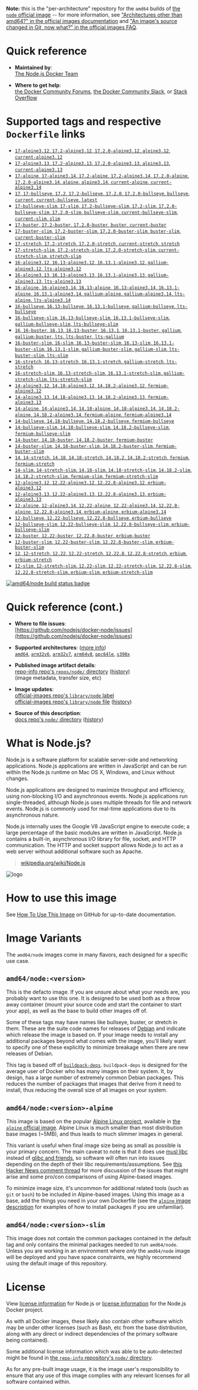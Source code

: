 <!--

********************************************************************************

WARNING:

    DO NOT EDIT "node/README.md"

    IT IS AUTO-GENERATED

    (from the other files in "node/" combined with a set of templates)

********************************************************************************

-->

**Note:** this is the "per-architecture" repository for the `amd64` builds of [the `node` official image](https://hub.docker.com/_/node) -- for more information, see ["Architectures other than amd64?" in the official images documentation](https://github.com/docker-library/official-images#architectures-other-than-amd64) and ["An image's source changed in Git, now what?" in the official images FAQ](https://github.com/docker-library/faq#an-images-source-changed-in-git-now-what).

# Quick reference

-	**Maintained by**:  
	[The Node.js Docker Team](https://github.com/nodejs/docker-node)

-	**Where to get help**:  
	[the Docker Community Forums](https://forums.docker.com/), [the Docker Community Slack](https://dockr.ly/slack), or [Stack Overflow](https://stackoverflow.com/search?tab=newest&q=docker)

# Supported tags and respective `Dockerfile` links

-	[`17-alpine3.12`, `17.2-alpine3.12`, `17.2.0-alpine3.12`, `alpine3.12`, `current-alpine3.12`](https://github.com/nodejs/docker-node/blob/b695e030ea98f272d843feb98ee1ab62943071b3/17/alpine3.12/Dockerfile)
-	[`17-alpine3.13`, `17.2-alpine3.13`, `17.2.0-alpine3.13`, `alpine3.13`, `current-alpine3.13`](https://github.com/nodejs/docker-node/blob/b695e030ea98f272d843feb98ee1ab62943071b3/17/alpine3.13/Dockerfile)
-	[`17-alpine`, `17-alpine3.14`, `17.2-alpine`, `17.2-alpine3.14`, `17.2.0-alpine`, `17.2.0-alpine3.14`, `alpine`, `alpine3.14`, `current-alpine`, `current-alpine3.14`](https://github.com/nodejs/docker-node/blob/b695e030ea98f272d843feb98ee1ab62943071b3/17/alpine3.14/Dockerfile)
-	[`17`, `17-bullseye`, `17.2`, `17.2-bullseye`, `17.2.0`, `17.2.0-bullseye`, `bullseye`, `current`, `current-bullseye`, `latest`](https://github.com/nodejs/docker-node/blob/b695e030ea98f272d843feb98ee1ab62943071b3/17/bullseye/Dockerfile)
-	[`17-bullseye-slim`, `17-slim`, `17.2-bullseye-slim`, `17.2-slim`, `17.2.0-bullseye-slim`, `17.2.0-slim`, `bullseye-slim`, `current-bullseye-slim`, `current-slim`, `slim`](https://github.com/nodejs/docker-node/blob/b695e030ea98f272d843feb98ee1ab62943071b3/17/bullseye-slim/Dockerfile)
-	[`17-buster`, `17.2-buster`, `17.2.0-buster`, `buster`, `current-buster`](https://github.com/nodejs/docker-node/blob/b695e030ea98f272d843feb98ee1ab62943071b3/17/buster/Dockerfile)
-	[`17-buster-slim`, `17.2-buster-slim`, `17.2.0-buster-slim`, `buster-slim`, `current-buster-slim`](https://github.com/nodejs/docker-node/blob/b695e030ea98f272d843feb98ee1ab62943071b3/17/buster-slim/Dockerfile)
-	[`17-stretch`, `17.2-stretch`, `17.2.0-stretch`, `current-stretch`, `stretch`](https://github.com/nodejs/docker-node/blob/b695e030ea98f272d843feb98ee1ab62943071b3/17/stretch/Dockerfile)
-	[`17-stretch-slim`, `17.2-stretch-slim`, `17.2.0-stretch-slim`, `current-stretch-slim`, `stretch-slim`](https://github.com/nodejs/docker-node/blob/b695e030ea98f272d843feb98ee1ab62943071b3/17/stretch-slim/Dockerfile)
-	[`16-alpine3.12`, `16.13-alpine3.12`, `16.13.1-alpine3.12`, `gallium-alpine3.12`, `lts-alpine3.12`](https://github.com/nodejs/docker-node/blob/6f740b0ca772e978b44c11d194f369e554c54a14/16/alpine3.12/Dockerfile)
-	[`16-alpine3.13`, `16.13-alpine3.13`, `16.13.1-alpine3.13`, `gallium-alpine3.13`, `lts-alpine3.13`](https://github.com/nodejs/docker-node/blob/6f740b0ca772e978b44c11d194f369e554c54a14/16/alpine3.13/Dockerfile)
-	[`16-alpine`, `16-alpine3.14`, `16.13-alpine`, `16.13-alpine3.14`, `16.13.1-alpine`, `16.13.1-alpine3.14`, `gallium-alpine`, `gallium-alpine3.14`, `lts-alpine`, `lts-alpine3.14`](https://github.com/nodejs/docker-node/blob/6f740b0ca772e978b44c11d194f369e554c54a14/16/alpine3.14/Dockerfile)
-	[`16-bullseye`, `16.13-bullseye`, `16.13.1-bullseye`, `gallium-bullseye`, `lts-bullseye`](https://github.com/nodejs/docker-node/blob/6f740b0ca772e978b44c11d194f369e554c54a14/16/bullseye/Dockerfile)
-	[`16-bullseye-slim`, `16.13-bullseye-slim`, `16.13.1-bullseye-slim`, `gallium-bullseye-slim`, `lts-bullseye-slim`](https://github.com/nodejs/docker-node/blob/6f740b0ca772e978b44c11d194f369e554c54a14/16/bullseye-slim/Dockerfile)
-	[`16`, `16-buster`, `16.13`, `16.13-buster`, `16.13.1`, `16.13.1-buster`, `gallium`, `gallium-buster`, `lts`, `lts-buster`, `lts-gallium`](https://github.com/nodejs/docker-node/blob/6f740b0ca772e978b44c11d194f369e554c54a14/16/buster/Dockerfile)
-	[`16-buster-slim`, `16-slim`, `16.13-buster-slim`, `16.13-slim`, `16.13.1-buster-slim`, `16.13.1-slim`, `gallium-buster-slim`, `gallium-slim`, `lts-buster-slim`, `lts-slim`](https://github.com/nodejs/docker-node/blob/6f740b0ca772e978b44c11d194f369e554c54a14/16/buster-slim/Dockerfile)
-	[`16-stretch`, `16.13-stretch`, `16.13.1-stretch`, `gallium-stretch`, `lts-stretch`](https://github.com/nodejs/docker-node/blob/6f740b0ca772e978b44c11d194f369e554c54a14/16/stretch/Dockerfile)
-	[`16-stretch-slim`, `16.13-stretch-slim`, `16.13.1-stretch-slim`, `gallium-stretch-slim`, `lts-stretch-slim`](https://github.com/nodejs/docker-node/blob/6f740b0ca772e978b44c11d194f369e554c54a14/16/stretch-slim/Dockerfile)
-	[`14-alpine3.12`, `14.18-alpine3.12`, `14.18.2-alpine3.12`, `fermium-alpine3.12`](https://github.com/nodejs/docker-node/blob/b695e030ea98f272d843feb98ee1ab62943071b3/14/alpine3.12/Dockerfile)
-	[`14-alpine3.13`, `14.18-alpine3.13`, `14.18.2-alpine3.13`, `fermium-alpine3.13`](https://github.com/nodejs/docker-node/blob/b695e030ea98f272d843feb98ee1ab62943071b3/14/alpine3.13/Dockerfile)
-	[`14-alpine`, `14-alpine3.14`, `14.18-alpine`, `14.18-alpine3.14`, `14.18.2-alpine`, `14.18.2-alpine3.14`, `fermium-alpine`, `fermium-alpine3.14`](https://github.com/nodejs/docker-node/blob/b695e030ea98f272d843feb98ee1ab62943071b3/14/alpine3.14/Dockerfile)
-	[`14-bullseye`, `14.18-bullseye`, `14.18.2-bullseye`, `fermium-bullseye`](https://github.com/nodejs/docker-node/blob/b695e030ea98f272d843feb98ee1ab62943071b3/14/bullseye/Dockerfile)
-	[`14-bullseye-slim`, `14.18-bullseye-slim`, `14.18.2-bullseye-slim`, `fermium-bullseye-slim`](https://github.com/nodejs/docker-node/blob/b695e030ea98f272d843feb98ee1ab62943071b3/14/bullseye-slim/Dockerfile)
-	[`14-buster`, `14.18-buster`, `14.18.2-buster`, `fermium-buster`](https://github.com/nodejs/docker-node/blob/b695e030ea98f272d843feb98ee1ab62943071b3/14/buster/Dockerfile)
-	[`14-buster-slim`, `14.18-buster-slim`, `14.18.2-buster-slim`, `fermium-buster-slim`](https://github.com/nodejs/docker-node/blob/b695e030ea98f272d843feb98ee1ab62943071b3/14/buster-slim/Dockerfile)
-	[`14`, `14-stretch`, `14.18`, `14.18-stretch`, `14.18.2`, `14.18.2-stretch`, `fermium`, `fermium-stretch`](https://github.com/nodejs/docker-node/blob/b695e030ea98f272d843feb98ee1ab62943071b3/14/stretch/Dockerfile)
-	[`14-slim`, `14-stretch-slim`, `14.18-slim`, `14.18-stretch-slim`, `14.18.2-slim`, `14.18.2-stretch-slim`, `fermium-slim`, `fermium-stretch-slim`](https://github.com/nodejs/docker-node/blob/b695e030ea98f272d843feb98ee1ab62943071b3/14/stretch-slim/Dockerfile)
-	[`12-alpine3.12`, `12.22-alpine3.12`, `12.22.8-alpine3.12`, `erbium-alpine3.12`](https://github.com/nodejs/docker-node/blob/6e8999e5e1170fc6a791f3e549adfaa405da396e/12/alpine3.12/Dockerfile)
-	[`12-alpine3.13`, `12.22-alpine3.13`, `12.22.8-alpine3.13`, `erbium-alpine3.13`](https://github.com/nodejs/docker-node/blob/6e8999e5e1170fc6a791f3e549adfaa405da396e/12/alpine3.13/Dockerfile)
-	[`12-alpine`, `12-alpine3.14`, `12.22-alpine`, `12.22-alpine3.14`, `12.22.8-alpine`, `12.22.8-alpine3.14`, `erbium-alpine`, `erbium-alpine3.14`](https://github.com/nodejs/docker-node/blob/6e8999e5e1170fc6a791f3e549adfaa405da396e/12/alpine3.14/Dockerfile)
-	[`12-bullseye`, `12.22-bullseye`, `12.22.8-bullseye`, `erbium-bullseye`](https://github.com/nodejs/docker-node/blob/6e8999e5e1170fc6a791f3e549adfaa405da396e/12/bullseye/Dockerfile)
-	[`12-bullseye-slim`, `12.22-bullseye-slim`, `12.22.8-bullseye-slim`, `erbium-bullseye-slim`](https://github.com/nodejs/docker-node/blob/6e8999e5e1170fc6a791f3e549adfaa405da396e/12/bullseye-slim/Dockerfile)
-	[`12-buster`, `12.22-buster`, `12.22.8-buster`, `erbium-buster`](https://github.com/nodejs/docker-node/blob/6e8999e5e1170fc6a791f3e549adfaa405da396e/12/buster/Dockerfile)
-	[`12-buster-slim`, `12.22-buster-slim`, `12.22.8-buster-slim`, `erbium-buster-slim`](https://github.com/nodejs/docker-node/blob/6e8999e5e1170fc6a791f3e549adfaa405da396e/12/buster-slim/Dockerfile)
-	[`12`, `12-stretch`, `12.22`, `12.22-stretch`, `12.22.8`, `12.22.8-stretch`, `erbium`, `erbium-stretch`](https://github.com/nodejs/docker-node/blob/6e8999e5e1170fc6a791f3e549adfaa405da396e/12/stretch/Dockerfile)
-	[`12-slim`, `12-stretch-slim`, `12.22-slim`, `12.22-stretch-slim`, `12.22.8-slim`, `12.22.8-stretch-slim`, `erbium-slim`, `erbium-stretch-slim`](https://github.com/nodejs/docker-node/blob/6e8999e5e1170fc6a791f3e549adfaa405da396e/12/stretch-slim/Dockerfile)

[![amd64/node build status badge](https://img.shields.io/jenkins/s/https/doi-janky.infosiftr.net/job/multiarch/job/amd64/job/node.svg?label=amd64/node%20%20build%20job)](https://doi-janky.infosiftr.net/job/multiarch/job/amd64/job/node/)

# Quick reference (cont.)

-	**Where to file issues**:  
	[https://github.com/nodejs/docker-node/issues](https://github.com/nodejs/docker-node/issues)

-	**Supported architectures**: ([more info](https://github.com/docker-library/official-images#architectures-other-than-amd64))  
	[`amd64`](https://hub.docker.com/r/amd64/node/), [`arm32v6`](https://hub.docker.com/r/arm32v6/node/), [`arm32v7`](https://hub.docker.com/r/arm32v7/node/), [`arm64v8`](https://hub.docker.com/r/arm64v8/node/), [`ppc64le`](https://hub.docker.com/r/ppc64le/node/), [`s390x`](https://hub.docker.com/r/s390x/node/)

-	**Published image artifact details**:  
	[repo-info repo's `repos/node/` directory](https://github.com/docker-library/repo-info/blob/master/repos/node) ([history](https://github.com/docker-library/repo-info/commits/master/repos/node))  
	(image metadata, transfer size, etc)

-	**Image updates**:  
	[official-images repo's `library/node` label](https://github.com/docker-library/official-images/issues?q=label%3Alibrary%2Fnode)  
	[official-images repo's `library/node` file](https://github.com/docker-library/official-images/blob/master/library/node) ([history](https://github.com/docker-library/official-images/commits/master/library/node))

-	**Source of this description**:  
	[docs repo's `node/` directory](https://github.com/docker-library/docs/tree/master/node) ([history](https://github.com/docker-library/docs/commits/master/node))

# What is Node.js?

Node.js is a software platform for scalable server-side and networking applications. Node.js applications are written in JavaScript and can be run within the Node.js runtime on Mac OS X, Windows, and Linux without changes.

Node.js applications are designed to maximize throughput and efficiency, using non-blocking I/O and asynchronous events. Node.js applications run single-threaded, although Node.js uses multiple threads for file and network events. Node.js is commonly used for real-time applications due to its asynchronous nature.

Node.js internally uses the Google V8 JavaScript engine to execute code; a large percentage of the basic modules are written in JavaScript. Node.js contains a built-in, asynchronous I/O library for file, socket, and HTTP communication. The HTTP and socket support allows Node.js to act as a web server without additional software such as Apache.

> [wikipedia.org/wiki/Node.js](https://en.wikipedia.org/wiki/Node.js)

![logo](https://raw.githubusercontent.com/docker-library/docs/01c12653951b2fe592c1f93a13b4e289ada0e3a1/node/logo.png)

# How to use this image

See [How To Use This Image](https://github.com/nodejs/docker-node/blob/master/README.md#how-to-use-this-image) on GitHub for up-to-date documentation.

# Image Variants

The `amd64/node` images come in many flavors, each designed for a specific use case.

## `amd64/node:<version>`

This is the defacto image. If you are unsure about what your needs are, you probably want to use this one. It is designed to be used both as a throw away container (mount your source code and start the container to start your app), as well as the base to build other images off of.

Some of these tags may have names like bullseye, buster, or stretch in them. These are the suite code names for releases of [Debian](https://wiki.debian.org/DebianReleases) and indicate which release the image is based on. If your image needs to install any additional packages beyond what comes with the image, you'll likely want to specify one of these explicitly to minimize breakage when there are new releases of Debian.

This tag is based off of [`buildpack-deps`](https://hub.docker.com/_/buildpack-deps/). `buildpack-deps` is designed for the average user of Docker who has many images on their system. It, by design, has a large number of extremely common Debian packages. This reduces the number of packages that images that derive from it need to install, thus reducing the overall size of all images on your system.

## `amd64/node:<version>-alpine`

This image is based on the popular [Alpine Linux project](https://alpinelinux.org), available in [the `alpine` official image](https://hub.docker.com/_/alpine). Alpine Linux is much smaller than most distribution base images (~5MB), and thus leads to much slimmer images in general.

This variant is useful when final image size being as small as possible is your primary concern. The main caveat to note is that it does use [musl libc](https://musl.libc.org) instead of [glibc and friends](https://www.etalabs.net/compare_libcs.html), so software will often run into issues depending on the depth of their libc requirements/assumptions. See [this Hacker News comment thread](https://news.ycombinator.com/item?id=10782897) for more discussion of the issues that might arise and some pro/con comparisons of using Alpine-based images.

To minimize image size, it's uncommon for additional related tools (such as `git` or `bash`) to be included in Alpine-based images. Using this image as a base, add the things you need in your own Dockerfile (see the [`alpine` image description](https://hub.docker.com/_/alpine/) for examples of how to install packages if you are unfamiliar).

## `amd64/node:<version>-slim`

This image does not contain the common packages contained in the default tag and only contains the minimal packages needed to run `amd64/node`. Unless you are working in an environment where *only* the `amd64/node` image will be deployed and you have space constraints, we highly recommend using the default image of this repository.

# License

View [license information](https://github.com/nodejs/node/blob/master/LICENSE) for Node.js or [license information](https://github.com/nodejs/docker-node/blob/master/LICENSE) for the Node.js Docker project.

As with all Docker images, these likely also contain other software which may be under other licenses (such as Bash, etc from the base distribution, along with any direct or indirect dependencies of the primary software being contained).

Some additional license information which was able to be auto-detected might be found in [the `repo-info` repository's `node/` directory](https://github.com/docker-library/repo-info/tree/master/repos/node).

As for any pre-built image usage, it is the image user's responsibility to ensure that any use of this image complies with any relevant licenses for all software contained within.

